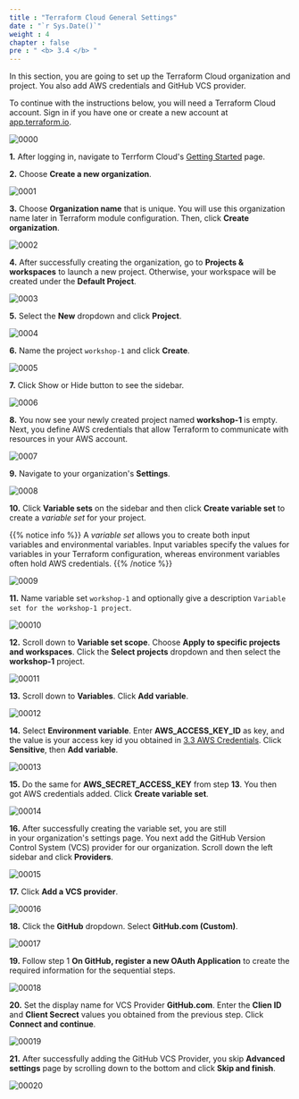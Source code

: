 ```yaml
---
title : "Terraform Cloud General Settings"
date : "`r Sys.Date()`"
weight : 4
chapter : false
pre : " <b> 3.4 </b> "
---
```


In this section, you are going to set up the Terraform Cloud organization and project. You also add AWS credentials and GitHub VCS provider.

To continue with the instructions below, you will need a Terraform Cloud account. Sign in if you have one or create a new account at [app.terraform.io](https://app.terraform.io/).

![0000](/images/3/4/0000.svg?featherlight=false&width=23pc)

**1.** After logging in, navigate to Terrform Cloud's [Getting Started](https://app.terraform.io/app/getting-started) page.

**2.** Choose **Create a new organization**.

![0001](/images/3/4/0001.svg?featherlight=false&width=100pc)

**3.** Choose **Organization name** that is unique. You will use this organization name later in Terraform module configuration. Then, click **Create organization**.

![0002](/images/3/4/0002.svg?featherlight=false&width=100pc)

**4.** After successfully creating the organization, go to **Projects & workspaces** to launch a new project. Otherwise, your workspace will be created under the **Default Project**.

![0003](/images/3/4/0003.svg?featherlight=false&width=100pc)

**5.** Select the **New** dropdown and click **Project**.

![0004](/images/3/4/0004.svg?featherlight=false&width=100pc)

**6.** Name the project `workshop-1` and click **Create**.

![0005](/images/3/4/0005.svg?featherlight=false&width=100pc)

**7.** Click Show or Hide button to see the sidebar.

![0006](/images/3/4/0006.svg?featherlight=false&width=100pc)

**8.** You now see your newly created project named **workshop-1** is empty. Next, you define AWS credentials that allow Terraform to communicate with resources in your AWS account.

![0007](/images/3/4/0007.svg?featherlight=false&width=100pc)

**9.** Navigate to your organization's **Settings**.

![0008](/images/3/4/0008.svg?featherlight=false&width=100pc)

**10.** Click **Variable sets** on the sidebar and then click **Create variable set** to create a *variable set* for your project.

{{% notice info %}}
A *variable set* allows you to create both input variables and environmental variables. Input variables specify the values for variables in your Terraform configuration, whereas environment variables often hold AWS credentials.
{{% /notice %}}

![0009](/images/3/4/0009.svg?featherlight=false&width=100pc)

**11.** Name variable set `workshop-1` and optionally give a description `Variable set for the workshop-1 project`.

![00010](/images/3/4/00010.svg?featherlight=false&width=100pc)

**12.** Scroll down to **Variable set scope**. Choose **Apply to specific projects and workspaces**. Click the **Select projects** dropdown and then select the **workshop-1** project.

![00011](/images/3/4/00011.svg?featherlight=false&width=100pc)

**13.** Scroll down to **Variables**. Click **Add variable**.

![00012](/images/3/4/00012.svg?featherlight=false&width=100pc)

**14.** Select **Environment variable**. Enter **AWS_ACCESS_KEY_ID** as key, and the value is your access key id you obtained in [3.3 AWS Credentials](../3-aws-credentials/). Click **Sensitive**, then **Add variable**.

![00013](/images/3/4/00013.svg?featherlight=false&width=100pc)

**15.** Do the same for **AWS_SECRET_ACCESS_KEY** from step **13**. You then got AWS credentials added. Click **Create variable set**.

![00014](/images/3/4/00014.svg?featherlight=false&width=100pc)

**16.** After successfully creating the variable set, you are still in your organization's settings page. You next add the GitHub Version Control System (VCS) provider for our organization. Scroll down the left sidebar and click **Providers**.

![00015](/images/3/4/00015.svg?featherlight=false&width=100pc)

**17.** Click **Add a VCS provider**.

![00016](/images/3/4/00016.svg?featherlight=false&width=100pc)

**18.** Click the **GitHub** dropdown. Select **GitHub.com (Custom)**.

![00017](/images/3/4/00017.svg?featherlight=false&width=100pc)

**19.** Follow step 1 **On GitHub, register a new OAuth Application** to create the required information for the sequential steps.

![00018](/images/3/4/00018.svg?featherlight=false&width=100pc)

**20.** Set the display name for VCS Provider **GitHub.com**. Enter the **Clien ID** and **Client Secrect** values you obtained from the previous step. Click **Connect and continue**.

![00019](/images/3/4/00019.svg?featherlight=false&width=100pc)

**21.** After successfully adding the GitHub VCS Provider, you skip **Advanced settings** page by scrolling down to the bottom and click **Skip and finish**.

![00020](/images/3/4/00020.svg?featherlight=false&width=100pc)








